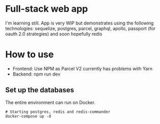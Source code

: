 # Full-stack web app 
I'm learning still.
App is very WIP but demonstrates using the following technologies: sequelize, postgres, parcel, graphql, apollo, passport (for oauth 2.0 strategies) and soon hopefully redis

# How to use
- Frontend: Use NPM as Parcel V2 currently has problems with Yarn
- Backend: npm run dev

## Set up the databases

The entire environment can run on Docker.
```
# Starting postgres, redis and redis-commander
docker-compose up -d
```
